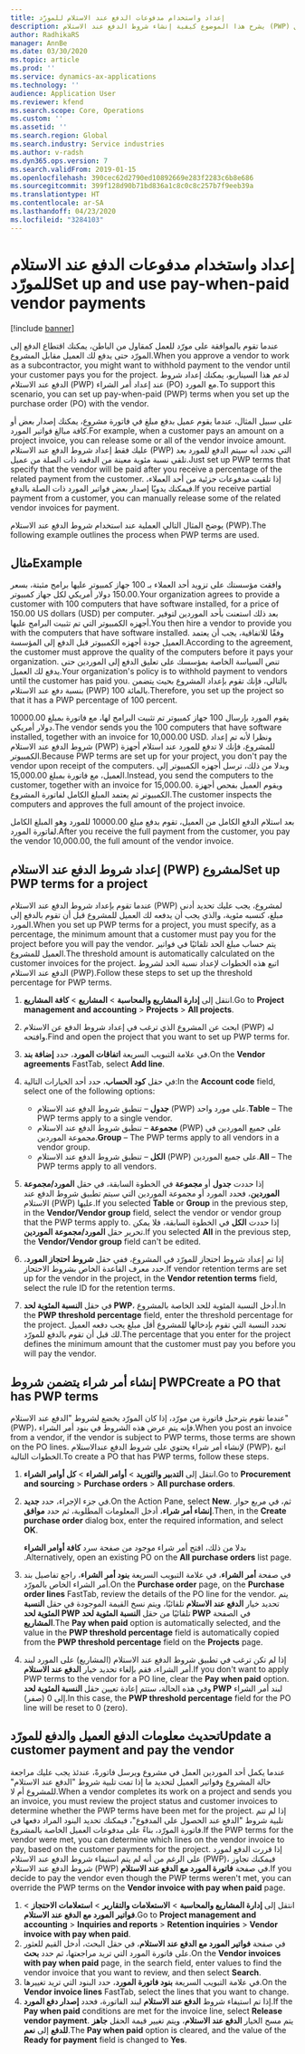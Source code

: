 ```yaml
---
title: إعداد واستخدام مدفوعات الدفع عند الاستلام للمورّد
description: يشرح هذا الموضوع كيفية إنشاء شروط الدفع عند الاستلام (PWP) بحيث يمكنك إصدار مدفوعات المورد الجزئية، استنادا إلى مدفوعات العميل.
author: RadhikaRS
manager: AnnBe
ms.date: 03/30/2020
ms.topic: article
ms.prod: ''
ms.service: dynamics-ax-applications
ms.technology: ''
audience: Application User
ms.reviewer: kfend
ms.search.scope: Core, Operations
ms.custom: ''
ms.assetid: ''
ms.search.region: Global
ms.search.industry: Service industries
ms.author: v-radsh
ms.dyn365.ops.version: 7
ms.search.validFrom: 2019-01-15
ms.openlocfilehash: 390cec62d2790ed10892669e283f2283c6b8e686
ms.sourcegitcommit: 399f128d90b71bd836a1c8c0c8c257b7f9eeb39a
ms.translationtype: HT
ms.contentlocale: ar-SA
ms.lasthandoff: 04/23/2020
ms.locfileid: "3284103"
---
```

# <a name="set-up-and-use-pay-when-paid-vendor-payments"></a><span data-ttu-id="2b3ca-103">إعداد واستخدام مدفوعات الدفع عند الاستلام للمورّد</span><span class="sxs-lookup"><span data-stu-id="2b3ca-103">Set up and use pay-when-paid vendor payments</span></span>

[!include [banner](../includes/banner.md)]

<span data-ttu-id="2b3ca-104">عندما تقوم بالموافقة على مورّد للعمل كمقاول من الباطن، يمكنك اقتطاع الدفع إلى المورّد حتى يدفع لك العميل مقابل المشروع.</span><span class="sxs-lookup"><span data-stu-id="2b3ca-104">When you approve a vendor to work as a subcontractor, you might want to withhold payment to the vendor until your customer pays you for the project.</span></span> <span data-ttu-id="2b3ca-105">لدعم هذا السيناريو، يمكنك إعداد شروط الدفع عند الاستلام (PWP) عند إعداد أمر الشراء (PO) مع المورد.</span><span class="sxs-lookup"><span data-stu-id="2b3ca-105">To support this scenario, you can set up pay-when-paid (PWP) terms when you set up the purchase order (PO) with the vendor.</span></span>

<span data-ttu-id="2b3ca-106">على سبيل المثال، عندما يقوم عميل بدفع مبلغ في فاتورة مشروع، يمكنك إصدار بعض أو كافة مبالغ فواتير المورد.</span><span class="sxs-lookup"><span data-stu-id="2b3ca-106">For example, when a customer pays an amount on a project invoice, you can release some or all of the vendor invoice amount.</span></span> <span data-ttu-id="2b3ca-107">عليك فقط إعداد شروط الدفع عند الاستلام (PWP) التي تحدد أنه سيتم الدفع للمورد بعد تلقي نسبة مئوية معينة من الدفعة ذات الصلة من عميل.</span><span class="sxs-lookup"><span data-stu-id="2b3ca-107">Just set up PWP terms that specify that the vendor will be paid after you receive a percentage of the related payment from the customer.</span></span> <span data-ttu-id="2b3ca-108">إذا تلقيت مدفوعات جزئية من أحد العملاء، فيمكنك يدويًا إصدار بعض فواتير المورد ذات الصلة بالدفع.</span><span class="sxs-lookup"><span data-stu-id="2b3ca-108">If you receive partial payment from a customer, you can manually release some of the related vendor invoices for payment.</span></span>

<span data-ttu-id="2b3ca-109">يوضح المثال التالي العملية عند استخدام شروط الدفع عند الاستلام (PWP).</span><span class="sxs-lookup"><span data-stu-id="2b3ca-109">The following example outlines the process when PWP terms are used.</span></span>

## <a name="example"></a><span data-ttu-id="2b3ca-110">مثال</span><span class="sxs-lookup"><span data-stu-id="2b3ca-110">Example</span></span>

<span data-ttu-id="2b3ca-111">وافقت مؤسستك على تزويد أحد العملاء بـ 100 جهاز كمبيوتر عليها برامج مثبتة، بسعر 150.00 دولار أمريكي لكل جهاز كمبيوتر.</span><span class="sxs-lookup"><span data-stu-id="2b3ca-111">Your organization agrees to provide a customer with 100 computers that have software installed, for a price of 150.00 US dollars (USD) per computer.</span></span> <span data-ttu-id="2b3ca-112">بعد ذلك استعنت بأحد الموردين لتوفير أجهزه الكمبيوتر التي تم تثبيت البرامج عليها.</span><span class="sxs-lookup"><span data-stu-id="2b3ca-112">You then hire a vendor to provide you with the computers that have software installed.</span></span> <span data-ttu-id="2b3ca-113">وفقًا للاتفاقية، يجب أن يعتمد العميل جودة أجهزه الكمبيوتر قبل الدفع إلى المؤسسة.</span><span class="sxs-lookup"><span data-stu-id="2b3ca-113">According to the agreement, the customer must approve the quality of the computers before it pays your organization.</span></span> <span data-ttu-id="2b3ca-114">تنص السياسة الخاصة بمؤسسك على تعليق الدفع إلى الموردين حتى يدفع لك العميل.</span><span class="sxs-lookup"><span data-stu-id="2b3ca-114">Your organization's policy is to withhold payment to vendors until the customer has paid you.</span></span> <span data-ttu-id="2b3ca-115">بالتالي، فإنك تقوم بإعداد المشروع بحيث يتضمن بنسبة دفع عند الاستلام (PWP) 100 بالمائة.</span><span class="sxs-lookup"><span data-stu-id="2b3ca-115">Therefore, you set up the project so that it has a PWP percentage of 100 percent.</span></span>

<span data-ttu-id="2b3ca-116">يقوم المورد بإرسال 100 جهاز كمبيوتر تم تثبيت البرامج لها، مع فاتورة بمبلغ 10000.00 دولار أمريكي.</span><span class="sxs-lookup"><span data-stu-id="2b3ca-116">The vendor sends you the 100 computers that have software installed, together with an invoice for 10,000.00 USD.</span></span> <span data-ttu-id="2b3ca-117">ونظرا لأنه تم إعداد شروط الدفع عند الاستلام (PWP) للمشروع، فإنك لا تدفع للمورد عند استلام أجهزة الكمبيوتر.</span><span class="sxs-lookup"><span data-stu-id="2b3ca-117">Because PWP terms are set up for your project, you don't pay the vendor upon receipt of the computers.</span></span> <span data-ttu-id="2b3ca-118">وبدلا من ذلك، ترسل أجهزه الكمبيوتر إلى العميل، مع فاتورة بمبلغ 15,000.00.</span><span class="sxs-lookup"><span data-stu-id="2b3ca-118">Instead, you send the computers to the customer, together with an invoice for 15,000.00.</span></span> <span data-ttu-id="2b3ca-119">ويقوم العميل بفحص أجهزة الكمبيوتر ثم يعتمد المبلغ الكامل لفاتورة المشروع.</span><span class="sxs-lookup"><span data-stu-id="2b3ca-119">The customer inspects the computers and approves the full amount of the project invoice.</span></span>

<span data-ttu-id="2b3ca-120">بعد استلام الدفع الكامل من العميل، تقوم بدفع مبلغ 10000.00 للمورد وهو المبلغ الكامل لفاتورة المورد.</span><span class="sxs-lookup"><span data-stu-id="2b3ca-120">After you receive the full payment from the customer, you pay the vendor 10,000.00, the full amount of the vendor invoice.</span></span>

## <a name="set-up-pwp-terms-for-a-project"></a><span data-ttu-id="2b3ca-121">إعداد شروط الدفع عند الاستلام (PWP) لمشروع</span><span class="sxs-lookup"><span data-stu-id="2b3ca-121">Set up PWP terms for a project</span></span>

<span data-ttu-id="2b3ca-122">عندما تقوم بإعداد شروط الدفع عند الاستلام (PWP) لمشروع، يجب عليك تحديد أدنى مبلغ، كنسبه مئوية، والذي يجب أن يدفعه لك العميل للمشروع قبل أن تقوم بالدفع إلى المورد.</span><span class="sxs-lookup"><span data-stu-id="2b3ca-122">When you set up PWP terms for a project, you must specify, as a percentage, the minimum amount that a customer must pay you for the project before you will pay the vendor.</span></span> <span data-ttu-id="2b3ca-123">يتم حساب مبلغ الحد تلقائيًا في فواتير العميل للمشروع.</span><span class="sxs-lookup"><span data-stu-id="2b3ca-123">The threshold amount is automatically calculated on the customer invoices for the project.</span></span> <span data-ttu-id="2b3ca-124">اتبع هذه الخطوات لإعداد نسبة الحد لشروط الدفع عند الاستلام (PWP).</span><span class="sxs-lookup"><span data-stu-id="2b3ca-124">Follow these steps to set up the threshold percentage for PWP terms.</span></span>

1. <span data-ttu-id="2b3ca-125">انتقل إلى **إدارة المشاريع والمحاسبة** \> **المشاريع** \> **كافة المشاريع**.</span><span class="sxs-lookup"><span data-stu-id="2b3ca-125">Go to **Project management and accounting** \> **Projects** \> **All projects**.</span></span>
2. <span data-ttu-id="2b3ca-126">ابحث عن المشروع الذي ترغب في إعداد شروط الدفع عن الاستلام (PWP) له وافتحه.</span><span class="sxs-lookup"><span data-stu-id="2b3ca-126">Find and open the project that you want to set up PWP terms for.</span></span>
3. <span data-ttu-id="2b3ca-127">في علامة التبويب السريعة **اتفاقات المورد**، حدد **إضافة بند**.</span><span class="sxs-lookup"><span data-stu-id="2b3ca-127">On the **Vendor agreements** FastTab, select **Add line**.</span></span>
3. <span data-ttu-id="2b3ca-128">في حقل **كود الحساب**، حدد أحد الخيارات التالية:</span><span class="sxs-lookup"><span data-stu-id="2b3ca-128">In the **Account code** field, select one of the following options:</span></span>

    - <span data-ttu-id="2b3ca-129">**جدول** – تنطبق شروط الدفع عند الاستلام (PWP) على مورد واحد.</span><span class="sxs-lookup"><span data-stu-id="2b3ca-129">**Table** – The PWP terms apply to a single vendor.</span></span>
    - <span data-ttu-id="2b3ca-130">**مجموعة** – تنطبق شروط الدفع عند الاستلام (PWP) على جميع الموردين في مجموعة الموردين.</span><span class="sxs-lookup"><span data-stu-id="2b3ca-130">**Group** – The PWP terms apply to all vendors in a vendor group.</span></span>
    - <span data-ttu-id="2b3ca-131">**الكل** – تنطبق شروط الدفع عند الاستلام (PWP) على جميع الموردين.</span><span class="sxs-lookup"><span data-stu-id="2b3ca-131">**All** – The PWP terms apply to all vendors.</span></span>

4. <span data-ttu-id="2b3ca-132">إذا حددت **جدول** أو **مجموعة** في الخطوة السابقة، في حقل **المورد/مجموعة الموردين**، فحدد المورد أو مجموعة الموردين التي سيتم تطبيق شروط الدفع عند الاستلام (PWP) عليها.</span><span class="sxs-lookup"><span data-stu-id="2b3ca-132">If you selected **Table** or **Group** in the previous step, in the **Vendor/Vendor group** field, select the vendor or vendor group that the PWP terms apply to.</span></span> <span data-ttu-id="2b3ca-133">إذا حددت **الكل** في الخطوة السابقة، فلا يمكن تحرير حقل **المورد/مجموعة الموردين**.</span><span class="sxs-lookup"><span data-stu-id="2b3ca-133">If you selected **All** in the previous step, the **Vendor/Vendor group** field can't be edited.</span></span>
5. <span data-ttu-id="2b3ca-134">إذا تم إعداد شروط احتجاز للمورّد في المشروع، ففي حقل **شروط احتجاز المورد**، حدد معرف القاعدة الخاص بشروط الاحتجاز.</span><span class="sxs-lookup"><span data-stu-id="2b3ca-134">If vendor retention terms are set up for the vendor in the project, in the **Vendor retention terms** field, select the rule ID for the retention terms.</span></span>
6. <span data-ttu-id="2b3ca-135">في حقل **النسبة المئوية لحد PWP**، أدخل النسبة المئوية للحد الخاصة بالمشروع.</span><span class="sxs-lookup"><span data-stu-id="2b3ca-135">In the **PWP threshold percentage** field, enter the threshold percentage for the project.</span></span> <span data-ttu-id="2b3ca-136">تحدد النسبة التي تقوم بإدخالها للمشروع أقل مبلغ يجب دفعه العميل لك قبل أن تقوم بالدفع للمورّد.</span><span class="sxs-lookup"><span data-stu-id="2b3ca-136">The percentage that you enter for the project defines the minimum amount that the customer must pay you before you will pay the vendor.</span></span>

## <a name="create-a-po-that-has-pwp-terms"></a><span data-ttu-id="2b3ca-137">إنشاء أمر شراء يتضمن شروط PWP</span><span class="sxs-lookup"><span data-stu-id="2b3ca-137">Create a PO that has PWP terms</span></span>

<span data-ttu-id="2b3ca-138">عندما تقوم بترحيل فاتورة من مورّد، إذا كان المورّد يخضع لشروط "الدفع عند الاستلام" (PWP)، فإنه يتم عرض هذه الشروط في بنود أمر الشراء.</span><span class="sxs-lookup"><span data-stu-id="2b3ca-138">When you post an invoice from a vendor, if the vendor is subject to PWP terms, those terms are shown on the PO lines.</span></span> <span data-ttu-id="2b3ca-139">لإنشاء أمر شراء يحتوي على شروط الدفع عندالاستلام (PWP)، اتبع الخطوات التالية.</span><span class="sxs-lookup"><span data-stu-id="2b3ca-139">To create a PO that has PWP terms, follow these steps.</span></span>

1. <span data-ttu-id="2b3ca-140">انتقل إلى **التدبير والتوريد** \> **أوامر الشراء** \> **كل أوامر الشراء**.</span><span class="sxs-lookup"><span data-stu-id="2b3ca-140">Go to **Procurement and sourcing** \> **Purchase orders** \> **All purchase orders**.</span></span>
2. <span data-ttu-id="2b3ca-141">في جزء الإجراء، حدد **جديد**.</span><span class="sxs-lookup"><span data-stu-id="2b3ca-141">On the Action Pane, select **New**.</span></span> <span data-ttu-id="2b3ca-142">ثم، في مربع حوار **إنشاء أمر شراء**، أدخل المعلومات المطلوبة، ثم حدد **موافق**.</span><span class="sxs-lookup"><span data-stu-id="2b3ca-142">Then, in the **Create purchase order** dialog box, enter the required information, and select **OK**.</span></span>

    <span data-ttu-id="2b3ca-143">بدلا من ذلك، افتح أمر شراء موجود من صفحة سرد **كافة أوامر الشراء** .</span><span class="sxs-lookup"><span data-stu-id="2b3ca-143">Alternatively, open an existing PO on the **All purchase orders** list page.</span></span>

4. <span data-ttu-id="2b3ca-144">في صفحة **أمر الشراء**، في علامة التبويب السريعة **بنود أمر الشراء**، راجع تفاصيل بند أمر الشراء الخاص بالمورّد.</span><span class="sxs-lookup"><span data-stu-id="2b3ca-144">On the **Purchase order** page, on the **Purchase order lines** FastTab, review the details of the PO line for the vendor.</span></span> <span data-ttu-id="2b3ca-145">يتم تحديد خيار **الدفع عند الاستلام** تلقائيًا، ويتم نسخ القيمة الموجودة في حقل **النسبة المئوية لحد PWP** تلقائيًا من حقل **النسبة المئوية لحد PWP** في الصفحة **المشاريع**.</span><span class="sxs-lookup"><span data-stu-id="2b3ca-145">The **Pay when paid** option is automatically selected, and the value in the **PWP threshold percentage** field is automatically copied from the **PWP threshold percentage** field on the **Projects** page.</span></span>
6. <span data-ttu-id="2b3ca-146">إذا لم تكن ترغب في تطبيق شروط الدفع عند الاستلام (المشاريع) على المورد لبند أمر الشراء، فقم بإلغاء تحديد خيار **الدفع عند الاستلام**.</span><span class="sxs-lookup"><span data-stu-id="2b3ca-146">If you don't want to apply PWP terms to the vendor for a PO line, clear the **Pay when paid** option.</span></span> <span data-ttu-id="2b3ca-147">وفي هذه الحالة، ستتم إعادة تعيين حقل **النسبة المئوية لحد PWP** لبند أمر الشراء إلى 0 (صفر).</span><span class="sxs-lookup"><span data-stu-id="2b3ca-147">In this case, the **PWP threshold percentage** field for the PO line will be reset to 0 (zero).</span></span>

## <a name="update-a-customer-payment-and-pay-the-vendor"></a><span data-ttu-id="2b3ca-148">تحديث معلومات الدفع العميل والدفع للمورّد</span><span class="sxs-lookup"><span data-stu-id="2b3ca-148">Update a customer payment and pay the vendor</span></span>

<span data-ttu-id="2b3ca-149">عندما يكمل أحد الموردين العمل في مشروع ويرسل فاتورةً، عندئذ يجب عليك مراجعة حالة المشروع وفواتير العميل لتحديد ما إذا تمت تلبية شروط "الدفع عند الاستلام" للمشروع أم لا.</span><span class="sxs-lookup"><span data-stu-id="2b3ca-149">When a vendor completes its work on a project and sends you an invoice, you must review the project status and customer invoices to determine whether the PWP terms have been met for the project.</span></span> <span data-ttu-id="2b3ca-150">إذا لم تتم تلبية شروط "الدفع عند الحصول على المدفوع"، فيمكنك تحديد البنود المراد دفعها في فاتورة المورّد، بناءً على مدفوعات العميل الخاصة بالمشروع.</span><span class="sxs-lookup"><span data-stu-id="2b3ca-150">If the PWP terms for the vendor were met, you can determine which lines on the vendor invoice to pay, based on the customer payments for the project.</span></span> <span data-ttu-id="2b3ca-151">إذا قررت الدفع لمورد على الرغم من أنه لم يتم استيفاء شروط الدفع عند الاستلام (PWP)، فيمكنك تجاوز شروط الدفع عند الاستلام (PWP) في صفحة **فاتورة المورد مع الدفع عند الاستلام**.</span><span class="sxs-lookup"><span data-stu-id="2b3ca-151">If you decide to pay the vendor even though the PWP terms weren't met, you can override the PWP terms on the **Vendor invoice with pay when paid** page.</span></span>

1. <span data-ttu-id="2b3ca-152">انتقل إلى **إدارة المشاريع والمحاسبة** \> **الاستعلامات والتقارير** \> **استعلامات الاحتجاز** \> **فواتير المورد مع الدفع عند الاستلام**.</span><span class="sxs-lookup"><span data-stu-id="2b3ca-152">Go to **Project management and accounting** \> **Inquiries and reports** \> **Retention inquiries** \> **Vendor invoice with pay when paid**.</span></span>
2. <span data-ttu-id="2b3ca-153">في صفحة **فواتير المورد مع الدفع عند الاستلام**، في حقل البحث، أدخل القيم للعثور على فاتورة المورد التي تريد مراجعتها، ثم حدد **بحث**.</span><span class="sxs-lookup"><span data-stu-id="2b3ca-153">On the **Vendor invoices with pay when paid** page, in the search field, enter values to find the vendor invoice that you want to review, and then select **Search**.</span></span>
3. <span data-ttu-id="2b3ca-154">في علامة التبويب السريعة **بنود فاتورة المورد**، حدد البنود التي تريد تغييرها.</span><span class="sxs-lookup"><span data-stu-id="2b3ca-154">On the **Vendor invoice lines** FastTab, select the lines that you want to change.</span></span>
4. <span data-ttu-id="2b3ca-155">إذا تم استيفاء شروط **الدفع عند الاستلام** لبند الفاتورة، فحدد **إصدار دفع المورد**.</span><span class="sxs-lookup"><span data-stu-id="2b3ca-155">If the **Pay when paid** conditions are met for the invoice line, select **Release vendor payment**.</span></span> <span data-ttu-id="2b3ca-156">يتم مسح الخيار **الدفع عند الاستلام**، ويتم تغيير قيمة الحقل **جاهز للدفع** إلى **نعم**.</span><span class="sxs-lookup"><span data-stu-id="2b3ca-156">The **Pay when paid** option is cleared, and the value of the **Ready for payment** field is changed to **Yes**.</span></span>
